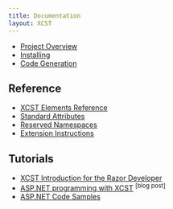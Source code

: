 ```yaml
---
title: Documentation
layout: XCST
---
```


- [Project Overview](overview.html)
- [Installing](installing.html)
- [Code Generation](code-generation.html)

Reference
---------
- [XCST Elements Reference](elements-ref.html)
- [Standard Attributes](standard-attributes.html)
- [Reserved Namespaces](reserved-namespaces.html)
- [Extension Instructions](extension-instructions.html)

Tutorials
---------
- [XCST Introduction for the Razor Developer](intro-for-razor-dev.html)
- [ASP.NET programming with XCST](/2016/04/aspnet-programming-with-xcst.html) <sup>[blog post]</sup>
- [ASP.NET Code Samples](https://github.com/maxtoroq/XCST-a/tree/master/samples)
